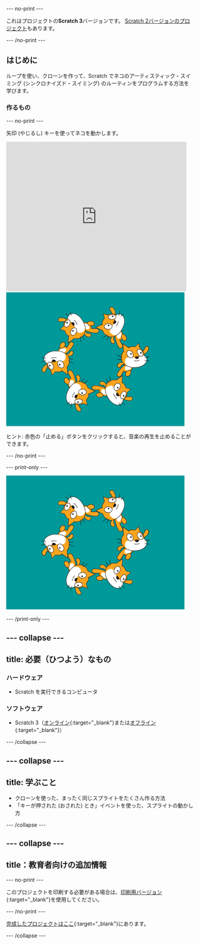 --- no-print ---

これはプロジェクトの**Scratch 3**バージョンです。 [Scratch 2バージョンのプロジェクト](https://projects.raspberrypi.org/en/projects/synchronised-swimming-scratch2)もあります。

--- /no-print ---

## はじめに

ループを使い、クローンを作って、Scratch でネコのアーティスティック・スイミング (シンクロナイズド・スイミング) のルーティンをプログラムする方法を学びます。

### 作るもの

--- no-print ---

矢印 (やじるし) キーを使ってネコを動かします。

<div class="scratch-preview">
  <iframe allowtransparency="true" width="485" height="402" src="https://scratch.mit.edu/projects/embed/113149575/?autostart=false" frameborder="0" scrolling="no">></iframe>
  <img src="images/swim-final.png">
</div>

ヒント: 赤色の「止める」ボタンをクリックすると、音楽の再生を止めることができます。

--- /no-print ---

--- print-only ---

![完成 (かんせい) したプロジェクト](images/swim-final.png)

--- /print-only ---

--- collapse ---
---
title: 必要（ひつよう）なもの
---

### ハードウェア

+ Scratch を実行できるコンピュータ

### ソフトウェア

+ Scratch 3（[オンライン](http://rpf.io/scratchon){:target="_blank"}または[オフライン](http://rpf.io/scratchoff){:target="_blank"}）

--- /collapse ---

--- collapse ---
---
title: 学ぶこと
---

- クローンを使った、まったく同じスプライトをたくさん作る方法
- 「キーが押された (おされた) とき」イベントを使った、スプライトの動かし方

--- /collapse ---

--- collapse ---
---
title：教育者向けの追加情報
---

--- no-print ---

このプロジェクトを印刷する必要がある場合は、[印刷用バージョン](https://projects.raspberrypi.org/en/projects/synchronised-swimming/print){:target="_blank"}を使用してください。

--- /no-print ---

[完成したプロジェクトはここ](http://rpf.io/p/en/synchronised-swimming-get){:target="_blank"}にあります。

--- /collapse ---
